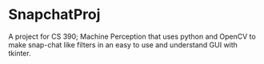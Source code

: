 # SnapchatProj
A project for CS 390; Machine Perception that uses python and OpenCV to make snap-chat like filters in an easy to use and understand GUI with tkinter.

